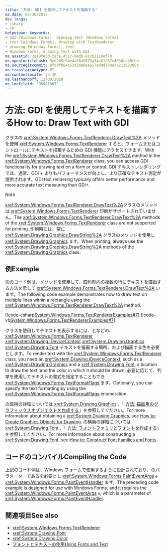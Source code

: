 ```yaml
---
title: '方法: GDI を使用してテキストを描画する'
ms.date: 03/30/2017
dev_langs:
- csharp
- vb
helpviewer_keywords:
- GDI [Windows Forms], drawing text [Windows Forms]
- text [Windows Forms], drawing with TextRenderer
- drawing [Windows Forms], text
- Windows Forms, drawing text with GDI
ms.assetid: 2a19fe5d-2ace-451c-94db-01cb1118ef7b
ms.openlocfilehash: 3ed2b5c94e4a38a5873a34e61287c4038cab5cbb
ms.sourcegitcommit: 9f6df084c53a3da0ea657ed0d708a72213683084
ms.translationtype: MT
ms.contentlocale: ja-JP
ms.lasthandoff: 12/09/2020
ms.locfileid: "96981367"
---
```

# <a name="how-to-draw-text-with-gdi"></a><span data-ttu-id="bfc43-102">方法: GDI を使用してテキストを描画する</span><span class="sxs-lookup"><span data-stu-id="bfc43-102">How to: Draw Text with GDI</span></span>
<span data-ttu-id="bfc43-103">クラスの <xref:System.Windows.Forms.TextRenderer.DrawText%2A> メソッドを使用 <xref:System.Windows.Forms.TextRenderer> すると、フォームまたはコントロールにテキストを描画するための GDI 機能にアクセスできます。</span><span class="sxs-lookup"><span data-stu-id="bfc43-103">With the <xref:System.Windows.Forms.TextRenderer.DrawText%2A> method in the <xref:System.Windows.Forms.TextRenderer> class, you can access GDI functionality for drawing text on a form or control.</span></span> <span data-ttu-id="bfc43-104">GDI テキストレンダリングでは、通常、GDI + よりもパフォーマンスが向上し、より正確なテキスト測定が提供されます。</span><span class="sxs-lookup"><span data-stu-id="bfc43-104">GDI text rendering typically offers better performance and more accurate text measuring than GDI+.</span></span>  
  
> [!NOTE]
> <span data-ttu-id="bfc43-105"><xref:System.Windows.Forms.TextRenderer.DrawText%2A>クラスのメソッドは <xref:System.Windows.Forms.TextRenderer> 印刷がサポートされていません。</span><span class="sxs-lookup"><span data-stu-id="bfc43-105">The <xref:System.Windows.Forms.TextRenderer.DrawText%2A> methods of the <xref:System.Windows.Forms.TextRenderer> class are not supported for printing.</span></span> <span data-ttu-id="bfc43-106">印刷時には、常に <xref:System.Drawing.Graphics.DrawString%2A> クラスのメソッドを使用し <xref:System.Drawing.Graphics> ます。</span><span class="sxs-lookup"><span data-stu-id="bfc43-106">When printing, always use the <xref:System.Drawing.Graphics.DrawString%2A> methods of the <xref:System.Drawing.Graphics> class.</span></span>  
  
## <a name="example"></a><span data-ttu-id="bfc43-107">例</span><span class="sxs-lookup"><span data-stu-id="bfc43-107">Example</span></span>  
 <span data-ttu-id="bfc43-108">次のコード例は、メソッドを使用して、四角形内の複数の行にテキストを描画する方法を示して <xref:System.Windows.Forms.TextRenderer.DrawText%2A> います。</span><span class="sxs-lookup"><span data-stu-id="bfc43-108">The following code example demonstrates how to draw text on multiple lines within a rectangle using the <xref:System.Windows.Forms.TextRenderer.DrawText%2A> method.</span></span>  
  
 [!code-csharp[System.Windows.Forms.TextRendererExamples#7](~/samples/snippets/csharp/VS_Snippets_Winforms/System.Windows.Forms.TextRendererExamples/CS/Form1.cs#7)]
 [!code-vb[System.Windows.Forms.TextRendererExamples#7](~/samples/snippets/visualbasic/VS_Snippets_Winforms/System.Windows.Forms.TextRendererExamples/VB/Form1.vb#7)]  
  
 <span data-ttu-id="bfc43-109">クラスを使用してテキストを表示するには、となどの、 <xref:System.Windows.Forms.TextRenderer> <xref:System.Drawing.IDeviceContext> <xref:System.Drawing.Graphics> <xref:System.Drawing.Font> テキストを描画する場所、および描画する色を必要とします。</span><span class="sxs-lookup"><span data-stu-id="bfc43-109">To render text with the <xref:System.Windows.Forms.TextRenderer> class, you need an <xref:System.Drawing.IDeviceContext>, such as a <xref:System.Drawing.Graphics> and a <xref:System.Drawing.Font>, a location to draw the text, and the color in which it should be drawn.</span></span> <span data-ttu-id="bfc43-110">必要に応じて、列挙を使用してテキストの書式を指定することもでき <xref:System.Windows.Forms.TextFormatFlags> ます。</span><span class="sxs-lookup"><span data-stu-id="bfc43-110">Optionally, you can specify the text formatting by using the <xref:System.Windows.Forms.TextFormatFlags> enumeration.</span></span>  
  
 <span data-ttu-id="bfc43-111">の取得の詳細については <xref:System.Drawing.Graphics> 、「 [方法: 描画用のグラフィックスオブジェクトを作成する](how-to-create-graphics-objects-for-drawing.md)」を参照してください。</span><span class="sxs-lookup"><span data-stu-id="bfc43-111">For more information about obtaining a <xref:System.Drawing.Graphics>, see [How to: Create Graphics Objects for Drawing](how-to-create-graphics-objects-for-drawing.md).</span></span> <span data-ttu-id="bfc43-112">の構築の詳細については <xref:System.Drawing.Font> 、「 [方法: フォントファミリとフォントを作成する](how-to-construct-font-families-and-fonts.md)」を参照してください。</span><span class="sxs-lookup"><span data-stu-id="bfc43-112">For more information about constructing a <xref:System.Drawing.Font>, see [How to: Construct Font Families and Fonts](how-to-construct-font-families-and-fonts.md).</span></span>  
  
## <a name="compiling-the-code"></a><span data-ttu-id="bfc43-113">コードのコンパイル</span><span class="sxs-lookup"><span data-stu-id="bfc43-113">Compiling the Code</span></span>  
 <span data-ttu-id="bfc43-114">上記のコード例は、Windows フォームで使用するように設計されており、のパラメーターであるを必要とし <xref:System.Windows.Forms.PaintEventArgs> `e` <xref:System.Windows.Forms.PaintEventHandler> ます。</span><span class="sxs-lookup"><span data-stu-id="bfc43-114">The preceding code example is designed for use with Windows Forms, and it requires the <xref:System.Windows.Forms.PaintEventArgs> `e`, which is a parameter of <xref:System.Windows.Forms.PaintEventHandler>.</span></span>  
  
## <a name="see-also"></a><span data-ttu-id="bfc43-115">関連項目</span><span class="sxs-lookup"><span data-stu-id="bfc43-115">See also</span></span>

- <xref:System.Windows.Forms.TextRenderer>
- <xref:System.Drawing.Font>
- <xref:System.Drawing.Color>
- [<span data-ttu-id="bfc43-116">フォントとテキストの使用</span><span class="sxs-lookup"><span data-stu-id="bfc43-116">Using Fonts and Text</span></span>](using-fonts-and-text.md)
